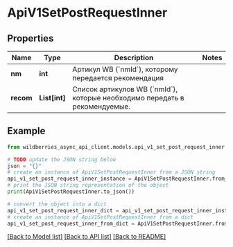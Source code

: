 # ApiV1SetPostRequestInner


## Properties

Name | Type | Description | Notes
------------ | ------------- | ------------- | -------------
**nm** | **int** | Артикул WB (&#x60;nmId&#x60;), которому передается рекомендация | 
**recom** | **List[int]** | Список артикулов WB (&#x60;nmId&#x60;), которые необходимо передать в рекомендуемые. | 

## Example

```python
from wildberries_async_api_client.models.api_v1_set_post_request_inner import ApiV1SetPostRequestInner

# TODO update the JSON string below
json = "{}"
# create an instance of ApiV1SetPostRequestInner from a JSON string
api_v1_set_post_request_inner_instance = ApiV1SetPostRequestInner.from_json(json)
# print the JSON string representation of the object
print(ApiV1SetPostRequestInner.to_json())

# convert the object into a dict
api_v1_set_post_request_inner_dict = api_v1_set_post_request_inner_instance.to_dict()
# create an instance of ApiV1SetPostRequestInner from a dict
api_v1_set_post_request_inner_from_dict = ApiV1SetPostRequestInner.from_dict(api_v1_set_post_request_inner_dict)
```
[[Back to Model list]](../README.md#documentation-for-models) [[Back to API list]](../README.md#documentation-for-api-endpoints) [[Back to README]](../README.md)


